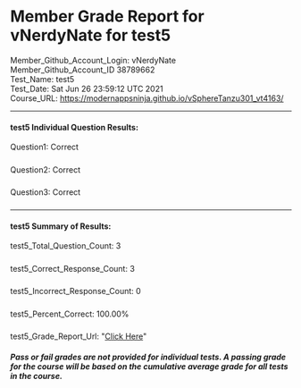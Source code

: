 # Member Grade Report for vNerdyNate for test5  
   
Member_Github_Account_Login: vNerdyNate  
Member_Github_Account_ID 38789662  
Test_Name: test5  
Test_Date: Sat Jun 26 23:59:12 UTC 2021  
Course_URL: https://modernappsninja.github.io/vSphereTanzu301_vt4163/  
   
---  
#### test5 Individual Question Results:  
Question1: Correct  
#####  
Question2: Correct  
#####  
Question3: Correct  
#####  
---  
#### test5 Summary of Results:  
test5_Total_Question_Count: 3  
#####  
test5_Correct_Response_Count: 3  
#####  
test5_Incorrect_Response_Count: 0  
#####  
test5_Percent_Correct: 100.00%  
#####  
test5_Grade_Report_Url: "[Click Here](https://github.com/modernappsninjas/vNerdyNate/blob/main/static/userdata/courses/vSphereTanzu301_vt4163/grade_report.pr305.test5.md)"
##### Pass or fail grades are not provided for individual tests. A passing grade for the course will be based on the cumulative average grade for all tests in the course.  
